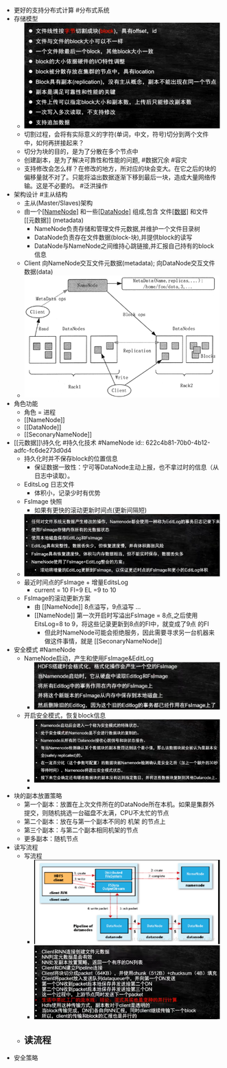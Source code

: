 - 更好的支持分布式计算 #分布式系统
- 存储模型
	- ![image.png](../assets/image_1646554841348_0.png)
	- 切割过程，会将有实际意义的字符(单词，中文，符号)切分到两个文件中，如何再拼接起来？
	- 切分为块的目的，是为了分散在多个节点中
	- 创建副本，是为了解决可靠性和性能的问题, #数据冗余 #容灾
	- 支持修改会怎么样？在修改的地方，所对应的块会变大。在它之后的块的偏移量就不对了。只能将溢出数据逐渐下移到最后一块，造成大量网络传输。这是不必要的。 #泛洪操作
- 架构设计 #主从结构
	- 主从(Master/Slaves)架构
	- 由一个[[NameNode]](主) 和一些[[DataNode]](从) 组成,包含 文件[[数据]](data) 和文件 [[元数据]] (metadata)
		- NameNode负责存储和管理文件元数据,并维护一个文件目录树
		- DataNode负责存在文件数据(block-块),并提供block的读写
		- DataNode与NameNode之间维持心跳链接,并汇报自己持有的block信息
	- Client 向NameNode交互文件元数据(metadata); 向DataNode交互文件数据(data)
	- ![image.png](../assets/image_1646968875633_0.png)
- 角色功能
	- 角色 = 进程
	- [[NameNode]]
	- [[DataNode]]
	- [[SeconaryNameNode]]
- [[元数据]]\持久化 #持久化技术 #NameNode
  id:: 622c4b81-70b0-4b12-adfc-fc6de273d0d4
	- 持久化时并不保存block的位置信息
		- 保证数据一致性：宁可等DataNode主动上报，也不拿过时的信息（从日志中读取）。
	- EditsLog 日志文件
		- 体积小，记录少时有优势
	- FsImage 快照
		- 如果有更快的滚动更新时间点(更新间隔短)
	- ![image.png](../assets/image_1647071489662_0.png)
	- 最近时间点的FsImage + 增量EditsLog
		- current = 10 FI=9  EL =9 to 10
	- FsImage的滚动更新方案
		- 由 [[NameNode]] 8点溢写，9点溢写 ...
		- [[NameNode]] 第一次开启时写溢出FsImage = 8点,之后使用EitsLog=8 to 9，将这些记录更新到8点的FI中，就变成了9点 的FI
			- 但此时NameNode可能会拒绝服务，因此需要寻求另一台机器来做这件事情，就是 [[SeconaryNameNode]]
- 安全模式 #NameNode
	- NameNode启动，产生和使用FsImage&EditLog
		- ![image.png](../assets/image_1647072259071_0.png)
	- 开启安全模式，恢复block信息
		- ![image.png](../assets/image_1647072738053_0.png)
		-
- 块的副本放置策略
	- 第一个副本：放置在上次文件所在的DataNode所在本机。如果是集群外提交，则随机挑选一台磁盘不太满，CPU不太忙的节点
	- 第二个副本：放在与第一个副本不同的 机架 的节点上
	- 第三个副本：与第二个副本相同机架的节点
	- 更多副本：随机节点
- 读写流程
	- 写流程
		- ![image.png](../assets/image_1647075585222_0.png)
		- ![image.png](../assets/image_1647076362687_0.png)
	- 读流程
		-
- 安全策略